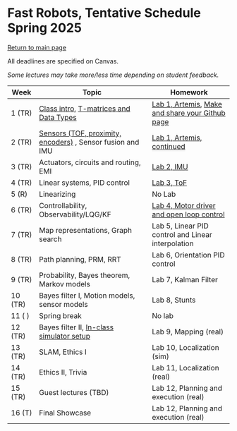 # Fast Robots, Tentative Schedule Spring 2025
[Return to main page](./index.md)

All deadlines are specified on Canvas.

*Some lectures may take more/less time depending on student feedback.*


| Week    | Topic                                                                | Homework                                                                                   |
| ------- | -------------------------------------------------------------------- | ------------------------------------------------------------------------------------------ |
| 1  (TR) | [Class intro](./lectures/FastRobots2025_Lecture1_Introduction.pdf), [T-matrices and Data Types](./lectures/FastRobots2025_Lecture2_Tmatrices.pdf)         | [Lab 1, Artemis](labs/Lab1.md), [Make and share your Github page ](./tutorials/webpage_help.md) |
| 2  (TR) | [Sensors (TOF, proximity, encoders)](./lectures/FastRobots2025_Lecture3_Sensors.pdf) , Sensor fusion and IMU            | [Lab 1, Artemis, continued](labs/Lab1.md)                                                  |
| 3  (TR) | Actuators, circuits and routing, EMI                                 | [Lab 2, IMU](labs/Lab2.md)                                                           | 
| 4  (TR) | Linear systems, PID control                                          | [Lab 3, ToF](labs/Lab3.md)                                                           |
| 5  (R) | Linearizing                                        | No Lab                            |
| 6  (TR) | Controllability, Observability/LQG/KF                                                 | [Lab 4, Motor driver and open loop control](labs/Lab4.html)                                                                         |
| 7  (TR) | Map representations, Graph search                                    | Lab 5, Linear PID control and Linear interpolation                                           |
| 8  (TR) | Path planning, PRM, RRT                                              | Lab 6, Orientation PID control                              |
| 9  (TR) | Probability, Bayes theorem, Markov models                            | Lab 7, Kalman Filter                                                        |
| 10 (TR) | Bayes filter I, Motion models, sensor models                         | Lab 8, Stunts                                                     |
| 11 (  ) | Spring break                                                         | No lab                                                                          |
| 12 (TR) | Bayes filter II, [In-class simulator setup](FastRobots-Sim.md)       | Lab 9, Mapping (real)                                               |
| 13 (TR) | SLAM, Ethics I                                                       | Lab 10, Localization (sim)                                          |
| 14 (TR) | Ethics II, Trivia                                                    | Lab 11, Localization (real)                                         |
| 15 (TR) | Guest lectures (TBD)    | Lab 12, Planning and execution (real)                              |
| 16 (T)  | Final Showcase                                                       | Lab 12, Planning and execution (real)                               |
